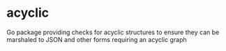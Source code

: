 # acyclic
Go package providing checks for acyclic structures to ensure they can be marshaled to JSON and other forms requiring an acyclic graph
